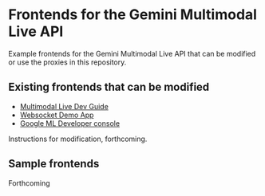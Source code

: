 # Frontends for the Gemini Multimodal Live API

Example frontends for the Gemini Multimodal Live API that can be modified or use the proxies in this repository.


## Existing frontends that can be modified

* [Multimodal Live Dev Guide](https://github.com/heiko-hotz/gemini-multimodal-live-dev-guide)
* [Websocket Demo App](https://github.com/GoogleCloudPlatform/generative-ai/tree/main/gemini/multimodal-live-api/websocket-demo-app)
* [Google ML Developer console](https://github.com/google-gemini/multimodal-live-api-web-console)

Instructions for modification, forthcoming.


## Sample frontends

Forthcoming